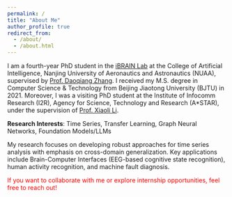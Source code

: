 ```yaml
---
permalink: /
title: "About Me"
author_profile: true
redirect_from: 
  - /about/
  - /about.html
---
```


I am a fourth-year PhD student in the [iBRAIN Lab](https://ibrain.nuaa.edu.cn/) at the College of Artificial Intelligence, Nanjing University of Aeronautics and Astronautics (NUAA), supervised by [Prof. Daoqiang Zhang](https://parnec.nuaa.edu.cn/zhangdq/). I received my M.S. degree in Computer Science & Technology from Beijing Jiaotong University (BJTU) in 2021. Moreover, I was a visiting PhD student at the Institute of Infocomm Research (I2R), Agency for Science, Technology and Research (A*STAR), under the supervision of [Prof. Xiaoli Li](https://personal.ntu.edu.sg/xlli/).

**Research Interests**: Time Series, Transfer Learning, Graph Neural Networks, Foundation Models/LLMs

My research focuses on developing robust approaches for time series analysis with emphasis on cross-domain generalization. Key applications include Brain-Computer Interfaces (EEG-based cognitive state recognition), human activity recognition, and machine fault diagnosis.

<font color='red'>If you want to collaborate with me or explore internship opportunities, feel free to reach out!</font>
